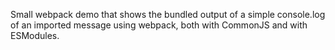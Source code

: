 Small webpack demo that shows the bundled output of a simple console.log of an imported message using webpack, both with CommonJS and with ESModules.

